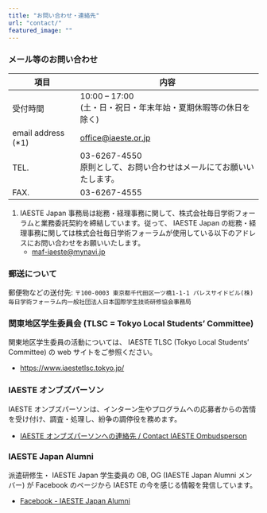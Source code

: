 ```yaml
---
title: "お問い合わせ・連絡先"
url: "contact/"
featured_image: ""
---
```

### メール等のお問い合わせ

| 項目 | 内容 |
| ---- | ---- |
| 受付時間            | 10:00 – 17:00<br>(土・日・祝日・年末年始・夏期休暇等の休日を除く) |
| email address (*1) | [office@iaeste.or.jp](mailto:office@iaeste.or.jp) |
| TEL.               | 03-6267-4550 <br>原則として、お問い合わせはメールにてお願いいたします。 |
| FAX.               | 03-6267-4555 |

1. IAESTE Japan 事務局は総務・経理事務に関して、株式会社毎日学術フォーラムと業務委託契約を締結しています。従って、 IAESTE Japan の総務・経理事務に関しては株式会社毎日学術フォーラムが使用している以下のアドレスにお問い合わせをお願いいたします。
    - [maf-iaeste@mynavi.jp](mailto:maf-iaeste@mynavi.jp)

### 郵送について

郵便物などの送付先: `〒100-0003 東京都千代田区一ツ橋1-1-1 パレスサイドビル(株)毎日学術フォーラム内一般社団法人日本国際学生技術研修協会事務局`

### 関東地区学生委員会 (TLSC = Tokyo Local Students’ Committee)

関東地区学生委員の活動については、 IAESTE TLSC (Tokyo Local Students’ Committee) の web サイトをご参照ください。
- https://www.iaestetlsc.tokyo.jp/

### IAESTE オンブズパーソン

IAESTE オンブズパーソンは、インターン生やプログラムへの応募者からの苦情を受け付け、調査・処理し、紛争の調停役を務めます。
- [IAESTE オンブズパーソンへの連絡先 / Contact IAESTE Ombudsperson](https://iaeste.org/feedback-and-complaints/)

### IAESTE Japan Alumni

派遣研修生・ IAESTE Japan 学生委員の OB, OG (IAESTE Japan Alumni メンバー) が Facebook のページから IAESTE の今を感じる情報を発信しています。
- [Facebook - IAESTE Japan Alumni](https://www.facebook.com/groups/iaestejapan.alumni/)
